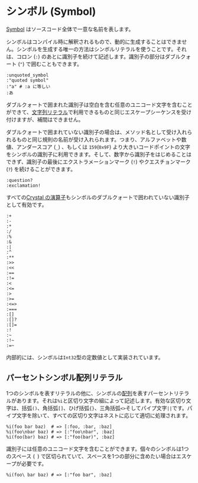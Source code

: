 # シンボル (Symbol)

[Symbol](http://crystal-lang.org/api/Symbol.html) はソースコード全体で一意な名前を表します。

シンボルはコンパイル時に解釈されるもので、動的に生成することはできません。シンボルを生成する唯一の方法はシンボルリテラルを使うことです。それは、コロン (`:`) のあとに識別子を続けて記述します。識別子の部分はダブルクォート (`"`) で囲むこともできます。

```crystal
:unquoted_symbol
:"quoted symbol"
:"a" # :a に等しい
:あ
```

ダブルクォートで囲まれた識別子は空白を含む任意のユニコード文字を含むことができて、[文字列リテラル](./string.html)で利用できるものと同じエスケープシーケンスを受け付けますが、補間はできません。

ダブルクォートで囲まれていない識別子の場合は、メソッド名として受け入れられるものと同じ規則の名前が受け入れられます。つまり、アルファベットや数値、アンダースコア (`_`) 、もしくは `159`(`0x9F`) より大きいコードポイントの文字をシンボルの識別子に利用できます。そして、数字から識別子をはじめることはできず、識別子の最後にエクストラメーションマーク (`!`) やクエスチョンマーク (`?`) を続けることができます。

```crystal
:question?
:exclamation!
```

すべての[Crystal の演算子](../operators.html)もシンボルのダブルクォートで囲われていない識別子として有効です。
```crystal
:+
:-
:*
:/
:%
:&
:|
:^
:**
:>>
:<<
:==
:!=
:<
:<=
:>
:>=
:<=>
:===
:[]
:[]?
:[]=
:!
:~
:!~
:=~
```

内部的には、シンボルは`Int32`型の定数値として実装されています。

## パーセントシンボル配列リテラル

1つのシンボルを表すリテラルの他に、シンボルの[配列](https://crystal-lang.org/api/Array.html)を表すパーセントリテラルがあります。それは`%i`と区切り文字の組によって記述します。有効な区切り文字は、括弧`()`、角括弧`[]`、ひげ括弧`{}`、三角括弧`<>`そしてパイプ文字`||`です。パイプ文字を除いて、すべての区切り文字はネストに応じて適切に処理されます。

```crystal
%i(foo bar baz)  # => [:foo, :bar, :baz]
%i(foo\nbar baz) # => [:"foo\nbar", :baz]
%i(foo(bar) baz) # => [:"foo(bar)", :baz]
```

識別子には任意のユニコード文字を含むことができます。個々のシンボルは1つのスペース (` `) で区切られていて、スペースを1つの部分に含めたい場合はエスケープが必要です。

```crystal
%i(foo\ bar baz) # => [:"foo bar", :baz]
```
